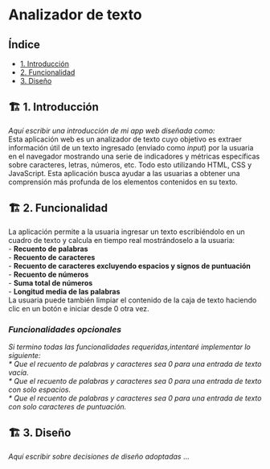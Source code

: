 # Analizador de texto


## Índice


* [1. Introducción](#1-introducción)
* [2. Funcionalidad](#2-funcionalidad)
* [3. Diseño](#3-diseño)


## 🏗️ 1. Introducción


_Aquí escribir una introducción de mi app web diseñada como:_
<br>Esta aplicación web es un analizador de texto cuyo objetivo es extraer información útil de un
texto ingresado (enviado como _input_) por la usuaria en el navegador mostrando una serie de indicadores y
métricas específicas sobre caracteres, letras, números, etc. 
Todo esto utilizando HTML, CSS y JavaScript.
Esta aplicación busca ayudar a las usuarias a obtener una comprensión más profunda de los elementos contenidos en su texto.


## 🏗️ 2. Funcionalidad


La aplicación permite a la usuaria ingresar un texto escribiéndolo
en un cuadro de texto y calcula en tiempo real mostrándoselo a la usuaria:<br>
    - **Recuento de palabras**<br>
    - **Recuento de caracteres**<br>
    - **Recuento de caracteres excluyendo espacios y signos de puntuación**<br>
    - **Recuento de números**<br>
    - **Suma total de números**<br>
    - **Longitud media de las palabras**<br>
La usuaria puede también limpiar el contenido de la caja de texto haciendo clic en un botón e iniciar desde 0 otra vez.

### *Funcionalidades opcionales*
_Si termino todas las funcionalidades requeridas,intentaré implementar lo siguiente:_<br>
_* Que el recuento de palabras y caracteres sea 0 para una entrada de
  texto vacía._<br>
_* Que el recuento de palabras y caracteres sea 0 para una entrada de
  texto con solo espacios._<br>
_* Que el recuento de palabras y caracteres sea 0 para una entrada de
  texto con solo caracteres de puntuación._<br>


## 🏗️ 3. Diseño


_Aquí escribir sobre decisiones de diseño adoptadas_
...
